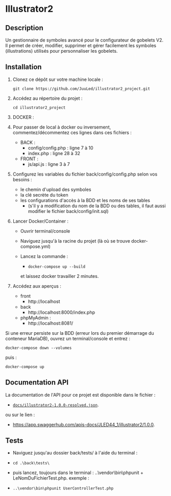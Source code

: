 # Illustrator2

## Description

Un gestionnaire de symboles avancé pour le configurateur de gobelets V2.
Il permet de créer, modifier, supprimer et gérer facilement les symboles (illustrations) utilisés pour personnaliser les gobelets.

## Installation

1. Clonez ce dépôt sur votre machine locale :

	```git clone https://github.com/JuuLed/illustrator2_project.git```


2. Accédez au répertoire du projet :

	```cd illustrator2_project```

3. DOCKER :

4. Pour passer de local à docker ou inversement, commentez/décommentez ces lignes dans ces fichiers :
	- BACK :
		- config/config.php : ligne 7 à 10
		- index.php	 : ligne 28 à 32
	- FRONT :
		- js/api.js	 : ligne 3 à 7

5. Configurez les variables du fichier back/config/config.php selon vos besoins :
	- le chemin d'upload des symboles
	- la clé secrète du token
	- les configurations d'accès à la BDD et les noms de ses tables
		- (s'il y a modification du nom de la BDD ou des tables, il faut aussi modifier le fichier back/config/init.sql)

6. Lancer Docker/Container :
	- Ouvrir terminal/console
	- Naviguez jusqu'à la racine du projet (là où se trouve docker-compose.yml)
	- Lancez la commande : 
		- ```docker-compose up --build```
		
		et laissez docker travailler 2 minutes.

7. Accédez aux aperçus :
	- front 
		- http://localhost
	- back
		- http://localhost:8000/index.php
	- phpMyAdmin :
		- http://localhost:8081/


Si une erreur persiste sur la BDD (erreur lors du premier démarrage du conteneur MariaDB), ouvrez un terminal/console et entrez :

```docker-compose down --volumes```

puis :

```docker-compose up```

## Documentation API

La documentation de l'API pour ce projet est disponible dans le fichier :
- [`docs/illustrator2-1.0.0-resolved.json`](docs/illustrator2-1.0.0-resolved.json).

ou sur le lien :
- https://app.swaggerhub.com/apis-docs/JLED44_1/illustrator2/1.0.0.

## Tests

- Naviguez jusqu'au dossier back/tests/ à l'aide du terminal :
- ```cd .\back\tests\```

- puis lancez, toujours dans le terminal : ..\vendor\bin\phpunit + LeNomDuFichierTest.php.
exemple :
- ```..\vendor\bin\phpunit UserControllerTest.php```
